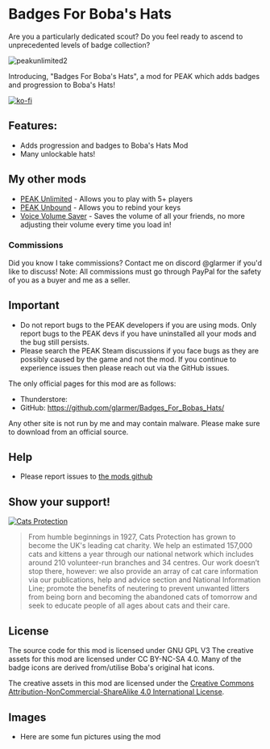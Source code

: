# Badges For Boba's Hats

Are you a particularly dedicated scout? Do you feel ready to ascend to unprecedented levels of badge collection?

![peakunlimited2](https://glarmer.xyz/images/head.png)

Introducing, "Badges For Boba's Hats", a mod for PEAK which adds badges and progression to Boba's Hats! 

[![ko-fi](https://ko-fi.com/img/githubbutton_sm.svg)](https://ko-fi.com/Q5Q7IFRUH)

## Features:
- Adds progression and badges to Boba's Hats Mod
- Many unlockable hats!

## My other mods

- [PEAK Unlimited](https://thunderstore.io/c/peak/p/glarmer/PEAK_Unlimited/) - Allows you to play with 5+ players
- [PEAK Unbound](https://thunderstore.io/c/peak/p/glarmer/PEAK_Unbound/) - Allows you to rebind your keys
- [Voice Volume Saver](https://thunderstore.io/c/peak/p/glarmer/PEAK_Voice_Volume_Saver/) - Saves the volume of all your friends, no more adjusting their volume every time you load in!

### Commissions
Did you know I take commissions? Contact me on discord @glarmer if you'd like to discuss! Note: All commissions must go through PayPal for the safety of you as a buyer and me as a seller.

## Important
- Do not report bugs to the PEAK developers if you are using mods. Only report bugs to the PEAK devs if you have uninstalled all your mods and the bug still persists.
- Please search the PEAK Steam discussions if you face bugs as they are possibly caused by the game and not the mod. If you continue to experience issues then please reach out via the GitHub issues.

The only official pages for this mod are as follows:
- Thunderstore: 
- GitHub: https://github.com/glarmer/Badges_For_Bobas_Hats/

Any other site is not run by me and may contain malware. Please make sure to download from an official source.

## Help
- Please report issues to [the mods github](https://github.com/glarmer/Badges_For_Bobas_Hats/)

## Show your support!

[![Cats Protection](https://panels.twitch.tv/panel-91904368-image-47a8d464-e0e2-4b7d-8b3b-a0bd922d828b)](https://www.cats.org.uk/donate)
> From humble beginnings in 1927, Cats Protection has grown to become the UK's leading cat charity.
> We help an estimated 157,000 cats and kittens a year through our national network which includes around 210 volunteer-run branches and 34 centres.
> Our work doesn’t stop there, however: we also provide an array of cat care information via our publications, help and advice section and National Information Line; promote the benefits of neutering to prevent unwanted litters from being born and becoming the abandoned cats of tomorrow and seek to educate people of all ages about cats and their care.

## License
The source code for this mod is licensed under GNU GPL V3
The creative assets for this mod are licensed under CC BY-NC-SA 4.0. Many of the badge icons are derived from/utilise Boba's original hat icons.

The creative assets in this mod are licensed under the
[Creative Commons Attribution-NonCommercial-ShareAlike 4.0 International License](https://creativecommons.org/licenses/by-nc-sa/4.0/).

## Images
- Here are some fun pictures using the mod

